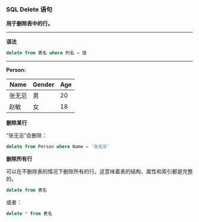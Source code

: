 ### SQL Delete 语句

**用于删除表中的行。**

---

**语法**

```sql
delete from 表名 where 列名 = 值
```

---

**Person:**

| Name   | Gender | Age  |
| ------ | ------ | ---- |
| 张无忌 | 男     | 20   |
| 赵敏   | 女     | 18   |

**删除某行**

“张无忌”会删除：

```sql
delete from Person where Name = '张无忌'
```

**删除所有行**

可以在不删除表的情况下删除所有的行。这意味着表的结构、属性和索引都是完整的。

```sql
delete from 表名
```

或者：

```sql
delete * from 表名
```


